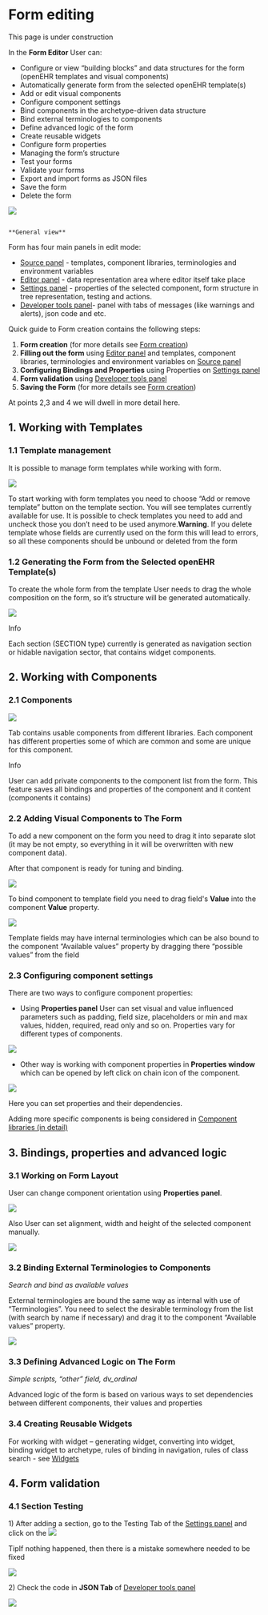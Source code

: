 # Form editing

This page is under construction

In the **Form Editor** User can:

* Configure or view “building blocks” and data structures for the form \(openEHR templates and visual components\)
* Automatically generate form from the selected openEHR template\(s\)
* Add or edit visual components
* Configure component settings
* Bind components in the archetype-driven data structure
* Bind external terminologies to components
* Define advanced logic of the form
* Create reusable widgets
* Configure form properties
* Managing the form’s structure
* Test your forms
* Validate your forms
* Export and import forms as JSON files
* Save the form
* Delete the form

![](../../../.gitbook/assets/34832963.png)

                                                                               **General view**

Form has four main panels in edit mode:

* [Source panel](ehr-forms-source-panel.md) - templates, component libraries, terminologies and environment variables
* [Editor panel](ehr-forms-editor-panel.md) - data representation area where editor itself take place
* [Settings panel](ehr-forms-settings-panel.md) - properties of the selected component, form structure in tree representation, testing and actions.
* [Developer tools panel](ehr-forms-developer-tools-panel.md)- panel with tabs of messages \(like warnings and alerts\), json code and etc.

Quick guide to Form creation contains the following steps:

1. **Form creation** \(for more details see [Form creation](../ehr-forms-form-creation.md)\) 
2. **Filling out the form** using [Editor panel](ehr-forms-editor-panel.md) and templates, component libraries, terminologies and environment variables on [Source panel](ehr-forms-source-panel.md)
3. **Configuring Bindings and Properties** using Properties on [Settings panel](ehr-forms-settings-panel.md) 
4. **Form validation** using [Developer tools panel](ehr-forms-developer-tools-panel.md)
5. **Saving the Form** \(for more details see [Form creation](../ehr-forms-form-creation.md)\)

At points 2,3 and 4 we will dwell in more detail here.

## 1. Working with Templates <a id="Formediting-1.WorkingwithTemplates"></a>

### 1.1 Template management <a id="Formediting-1.1Templatemanagement"></a>

It is possible to manage form templates while working with form.

![](../../../.gitbook/assets/34832961.png)

To start working with form templates you need to choose “Add or remove template” button on the template section. You will see templates currently available for use. It is possible to check templates you need to add and uncheck those you don’t need to be used anymore.**Warning**. If you delete template whose fields are currently used on the form this will lead to errors, so all these components should be unbound or deleted from the form

### 1.2 Generating the Form from the Selected openEHR Template\(s\) <a id="Formediting-1.2GeneratingtheFormfromtheSelectedopenEHRTemplate(s)"></a>

To create the whole form from the template User needs to drag the whole composition on the form, so it’s structure will be generated automatically.

![](../../../.gitbook/assets/34832969.png)

Info

Each section \(SECTION type\) currently is generated as navigation section or hidable navigation sector, that contains widget components. 

## 2. Working with Components <a id="Formediting-2.WorkingwithComponents"></a>

### 2.1 Components  <a id="Formediting-2.1Components"></a>

![](../../../.gitbook/assets/34832965.png)

Tab contains usable components from different libraries. Each component has different properties some of which are common and some are unique for this component.

Info

User can add private components to the component list from the form. This feature saves all bindings and properties of the component and it content \(components it contains\)

### 2.2 Adding Visual Components to The Form <a id="Formediting-2.2AddingVisualComponentstoTheForm"></a>

To add a new component on the form you need to drag it into separate slot \(it may be not empty, so everything in it will be overwritten with new component data\).

After that component is ready for tuning and binding.

![](../../../.gitbook/assets/34834031.png)

To bind component to template field you need to drag field's **Value** into the component **Value** property.

![](../../../.gitbook/assets/34834032.png)

Template fields may have internal terminologies which can be also bound to the component “Available values” property by dragging there “possible values” from the field

### 2.3 Configuring component settings <a id="Formediting-2.3Configuringcomponentsettings"></a>

There are two ways to configure component properties:

* Using **Properties panel** User can set visual and value influenced parameters such as padding, field size, placeholders or min and max values, hidden, required, read only and so on.  Properties vary for different types of components.

![](../../../.gitbook/assets/34834027.png)

* Other way is working with component properties in **Properties window** which can be opened by left click on chain icon of the component.

![](../../../.gitbook/assets/34834028.png)

Here you can set properties and their dependencies.

Adding more specific components is being considered in [Component libraries \(in detail\)](../../ehr-forms-component-libraries-in-detail/)

## 3. Bindings, properties and advanced logic <a id="Formediting-3.Bindings,propertiesandadvancedlogic"></a>

### 3.1 Working on Form Layout <a id="Formediting-3.1WorkingonFormLayout"></a>

User can change component orientation using **Properties** **panel**. 

![](../../../.gitbook/assets/34834343.png)

Also User can set alignment, width and height of the selected component manually. 

![](../../../.gitbook/assets/34834344.png)

### 3.2 Binding External Terminologies to Components <a id="Formediting-3.2BindingExternalTerminologiestoComponents"></a>

_Search and bind as available values_

External terminologies are bound the same way as internal with use of “Terminologies”. You need to select the desirable terminology from the list \(with search by name if necessary\) and drag it to the component “Available values” property.

![](../../../.gitbook/assets/34834026.png)

### 3.3 Defining Advanced Logic on The Form <a id="Formediting-3.3DefiningAdvancedLogiconTheForm"></a>

_Simple scripts, “other” field, dv\_ordinal_

Advanced logic of the form is based on various ways to set dependencies between different components, their values and properties

### 3.4 Creating Reusable Widgets <a id="Formediting-3.4CreatingReusableWidgets"></a>

For working with widget – generating widget, converting into widget, binding widget to archetype, rules of binding in navigation, rules of class search - see [Widgets](../../ehr-forms-widgets-in-detail/)

## 4. Form validation <a id="Formediting-4.Formvalidation"></a>

### 4.1 Section Testing <a id="Formediting-4.1SectionTesting"></a>

1\) After adding a section, go to the Testing Tab of the [Settings panel](ehr-forms-settings-panel.md) and click on the ![](../../../.gitbook/assets/34835472.png)

TipIf nothing happened, then there is a mistake somewhere needed to be fixed

![](../../../.gitbook/assets/34835591.png)

2\) Check the code in **JSON Tab** of [Developer tools panel](ehr-forms-developer-tools-panel.md)

![](../../../.gitbook/assets/34835597.png)

